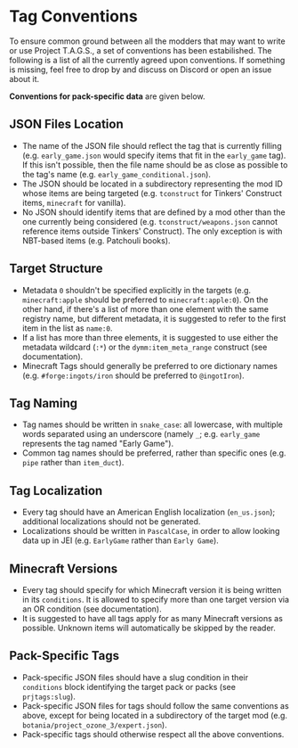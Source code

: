 # Tag Conventions
To ensure common ground between all the modders that may want to write or use Project T.A.G.S., a set of conventions has been estabilished.
The following is a list of all the currently agreed upon conventions. If something is missing, feel free to drop by and discuss on Discord or open an issue about it.

**Conventions for pack-specific data** are given below.

## JSON Files Location
- The name of the JSON file should reflect the tag that is currently filling (e.g. `early_game.json` would specify items that fit in the `early_game` tag).
  If this isn't possible, then the file name should be as close as possible to the tag's name (e.g. `early_game_conditional.json`).
- The JSON should be located in a subdirectory representing the mod ID whose items are being targeted (e.g. `tconstruct` for Tinkers' Construct items, `minecraft` for vanilla).
- No JSON should identify items that are defined by a mod other than the one currently being considered (e.g. `tconstruct/weapons.json` cannot reference items outside Tinkers' Construct).
  The only exception is with NBT-based items (e.g. Patchouli books).

## Target Structure
- Metadata `0` shouldn't be specified explicitly in the targets (e.g. `minecraft:apple` should be preferred to `minecraft:apple:0`).
  On the other hand, if there's a list of more than one element with the same registry name, but different metadata, it is suggested to refer to the first item in the list as `name:0`.
- If a list has more than three elements, it is suggested to use either the metadata wildcard (`:*`) or the `dymm:item_meta_range` construct (see documentation).
- Minecraft Tags should generally be preferred to ore dictionary names (e.g. `#forge:ingots/iron` should be preferred to `@ingotIron`).

## Tag Naming
- Tag names should be written in `snake_case`: all lowercase, with multiple words separated using an underscore (namely `_`; e.g. `early_game` represents the tag named "Early Game").
- Common tag names should be preferred, rather than specific ones (e.g. `pipe` rather than `item_duct`).

## Tag Localization
- Every tag should have an American English localization (`en_us.json`); additional localizations should not be generated.
- Localizations should be written in `PascalCase`, in order to allow looking data up in JEI (e.g. `EarlyGame` rather than `Early Game`).

## Minecraft Versions
- Every tag should specify for which Minecraft version it is being written in its `conditions`. It is allowed to specify more than one target version via an OR condition (see documentation).
- It is suggested to have all tags apply for as many Minecraft versions as possible. Unknown items will automatically be skipped by the reader.

## Pack-Specific Tags
- Pack-specific JSON files should have a slug condition in their `conditions` block identifying the target pack or packs (see `prjtags:slug`).
- Pack-specific JSON files for tags should follow the same conventions as above, except for being located in a subdirectory of the target mod (e.g. `botania/project_ozone_3/expert.json`).
- Pack-specific tags should otherwise respect all the above conventions.